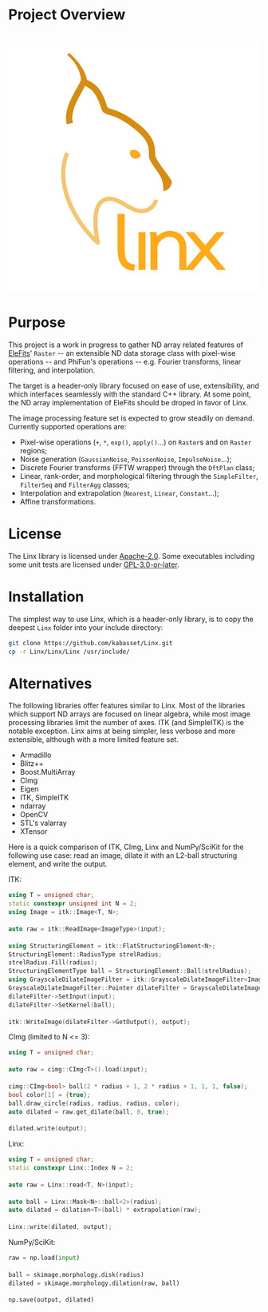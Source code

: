 # Project Overview

<br/>![Linx logo](doc/diagrams/logo_square.svg)

# Purpose

This project is a work in progress to gather ND array related features
of [EleFits](https://cnes.github.io/EleFits/)' `Raster` -- an extensible ND data storage class with pixel-wise operations --
and PhiFun's operations -- e.g. Fourier transforms, linear filtering, and interpolation.

The target is a header-only library focused on ease of use, extensibility,
and which interfaces seamlessly with the standard C++ library.
At some point, the ND array implementation of EleFits should be droped in favor of Linx.

The image processing feature set is expected to grow steadily on demand.
Currently supported operations are:

* Pixel-wise operations (`+`, `*`, `exp()`, `apply()`...) on `Raster`s and on `Raster` regions;
* Noise generation (`GaussianNoise`, `PoissonNoise`, `ImpulseNoise`...);
* Discrete Fourier transforms (FFTW wrapper) through the `DftPlan` class;
* Linear, rank-order, and morphological filtering through the `SimpleFilter`, `FilterSeq` and `FilterAgg` classes;
* Interpolation and extrapolation (`Nearest`, `Linear`, `Constant`...);
* Affine transformations.

# License

The Linx library is licensed under [Apache-2.0](LICENSE.txt).
Some executables including some unit tests are licensed under [GPL-3.0-or-later](https://www.gnu.org/licenses/gpl-3.0-standalone.html).

# Installation

The simplest way to use Linx, which is a header-only library, is to copy the deepest `Linx` folder into your include directory:

```sh
git clone https://github.com/kabasset/Linx.git
cp -r Linx/Linx/Linx /usr/include/
```

# Alternatives

The following libraries offer features similar to Linx.
Most of the libraries which support ND arrays are focused on linear algebra,
while most image processing libraries limit the number of axes.
ITK (and SimpleITK) is the notable exception.
Linx aims at being simpler, less verbose and more extensible,
although with a more limited feature set.

* Armadillo
* Blitz++
* Boost.MultiArray
* CImg
* Eigen
* ITK, SimpleITK
* ndarray
* OpenCV
* STL's valarray
* XTensor

Here is a quick comparison of ITK, CImg, Linx and NumPy/SciKit for the following use case:
read an image, dilate it with an L2-ball structuring element, and write the output.

ITK:

```cpp
using T = unsigned char;
static constexpr unsigned int N = 2;
using Image = itk::Image<T, N>;

auto raw = itk::ReadImage<ImageType>(input);

using StructuringElement = itk::FlatStructuringElement<N>;
StructuringElement::RadiusType strelRadius;
strelRadius.Fill(radius);
StructuringElementType ball = StructuringElement::Ball(strelRadius);
using GrayscaleDilateImageFilter = itk::GrayscaleDilateImageFilter<Image, Image, StructuringElement>;
GrayscaleDilateImageFilter::Pointer dilateFilter = GrayscaleDilateImageFilter::New();
dilateFilter->SetInput(input);
dilateFilter->SetKernel(ball);

itk::WriteImage(dilateFilter->GetOutput(), output);
```

CImg (limited to N <= 3):

```cpp
using T = unsigned char;

auto raw = cimg::CImg<T>().load(input);

cimg::CImg<bool> ball(2 * radius + 1, 2 * radius + 1, 1, 1, false);
bool color[1] = {true};
ball.draw_circle(radius, radius, radius, color);
auto dilated = raw.get_dilate(ball, 0, true);

dilated.write(output);
```

Linx:


```cpp
using T = unsigned char;
static constexpr Linx::Index N = 2;

auto raw = Linx::read<T, N>(input);

auto ball = Linx::Mask<N>::ball<2>(radius);
auto dilated = dilation<T>(ball) * extrapolation(raw);

Linx::write(dilated, output);
```

NumPy/SciKit:

```python
raw = np.load(input)

ball = skimage.morphology.disk(radius)
dilated = skimage.morphology.dilation(raw, ball)

np.save(output, dilated)
```
